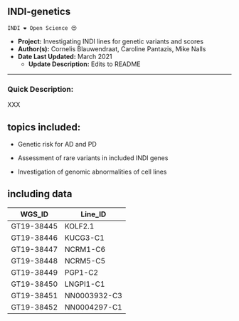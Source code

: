 ## INDI-genetics

`INDI ❤️ Open Science 😍`

 - **Project:** Investigating INDI lines for genetic variants and scores
 - **Author(s):** Cornelis Blauwendraat, Caroline Pantazis, Mike Nalls
 - **Date Last Updated:** March 2021
    - **Update Description:** Edits to README

---
### Quick Description:
XXX


## topics included:

- Genetic risk for AD and PD

- Assessment of rare variants in included INDI genes

- Investigation of genomic abnormalities of cell lines


## including data

| WGS_ID     | Line_ID        |
|------------|----------------|
| GT19-38445 | KOLF2.1 |
| GT19-38446 | KUCG3-C1       |
| GT19-38447 | NCRM1-C6       |
| GT19-38448 | NCRM5-C5       |
| GT19-38449 | PGP1-C2        |
| GT19-38450 | LNGPI1-C1      |
| GT19-38451 | NN0003932-C3   |
| GT19-38452 | NN0004297-C1   |
